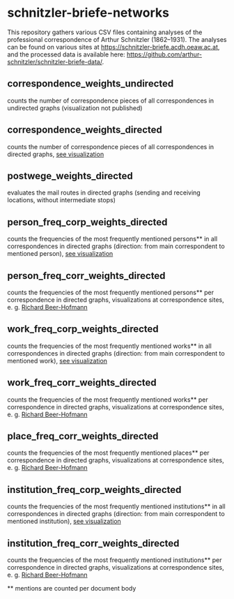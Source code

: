 # schnitzler-briefe-networks

This repository gathers various CSV files containing analyses of the professional correspondence of Arthur Schnitzler (1862–1931). The analyses can be found on various sites at https://schnitzler-briefe.acdh.oeaw.ac.at, and the processed data is available here: https://github.com/arthur-schnitzler/schnitzler-briefe-data/.

## correspondence_weights_undirected
counts the number of correspondence pieces of all correspondences in undirected graphs (visualization not published)

## correspondence_weights_directed
counts the number of correspondence pieces of all correspondences in directed graphs, [see visualization](https://schnitzler-briefe.acdh.oeaw.ac.at/tocs.html)

## postwege_weights_directed
evaluates the mail routes in directed graphs (sending and receiving locations, without intermediate stops)

## person_freq_corp_weights_directed
counts the frequencies of the most frequently mentioned persons** in all correspondences in directed graphs (direction: from main correspondent to mentioned person), [see visualization](https://schnitzler-briefe.acdh.oeaw.ac.at/listperson.html)

## person_freq_corr_weights_directed
counts the frequencies of the most frequently mentioned persons** per correspondence in directed graphs, visualizations at correspondence sites, e. g. [Richard Beer-Hofmann](https://schnitzler-briefe.acdh.oeaw.ac.at/netzwerke_pmb10863.html)

## work_freq_corp_weights_directed
counts the frequencies of the most frequently mentioned works** in all correspondences in directed graphs (direction: from main correspondent to mentioned work), [see visualization](https://schnitzler-briefe.acdh.oeaw.ac.at/listwork.html)

## work_freq_corr_weights_directed
counts the frequencies of the most frequently mentioned works** per correspondence in directed graphs, visualizations at correspondence sites, e. g. [Richard Beer-Hofmann](https://schnitzler-briefe.acdh.oeaw.ac.at/netzwerke_pmb10863.html)

## place_freq_corr_weights_directed
counts the frequencies of the most frequently mentioned places** per correspondence in directed graphs, visualizations at correspondence sites, e. g. [Richard Beer-Hofmann](https://schnitzler-briefe.acdh.oeaw.ac.at/netzwerke_pmb10863.html)

## institution_freq_corp_weights_directed
counts the frequencies of the most frequently mentioned institutions** in all correspondences in directed graphs (direction: from main correspondent to mentioned institution), [see visualization](https://schnitzler-briefe.acdh.oeaw.ac.at/listplace.html)

## institution_freq_corr_weights_directed
counts the frequencies of the most frequently mentioned institutions** per correspondence in directed graphs, visualizations at correspondence sites, e. g. [Richard Beer-Hofmann](https://schnitzler-briefe.acdh.oeaw.ac.at/netzwerke_pmb10863.html)

** mentions are counted per document body
